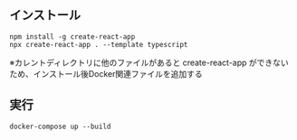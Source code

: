 ## インストール

```
npm install -g create-react-app
npx create-react-app . --template typescript
```

※カレントディレクトリに他のファイルがあると create-react-app ができないため、インストール後Docker関連ファイルを追加する

## 実行

```
docker-compose up --build
```